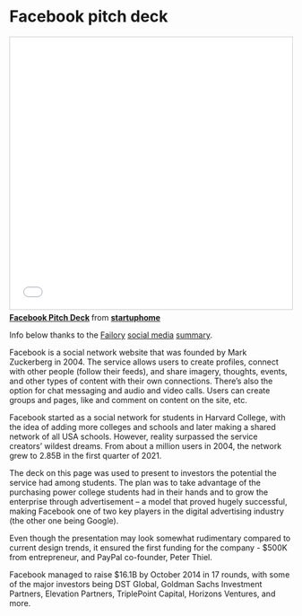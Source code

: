 # Facebook pitch deck

<iframe src="//www.slideshare.net/slideshow/embed_code/key/ns8gcypQTWIeal" width="595" height="485" frameborder="0" marginwidth="0" marginheight="0" scrolling="no" style="border:1px solid #CCC; border-width:1px; margin-bottom:5px; max-width: 100%;" allowfullscreen> </iframe> <div style="margin-bottom:5px"> <strong> <a href="//www.slideshare.net/startuphome/facebook-pitch-deck-87761364" title="Facebook Pitch Deck" target="_blank">Facebook Pitch Deck</a> </strong> from <strong><a href="https://www.slideshare.net/startuphome" target="_blank">startuphome</a></strong> </div>

Info below thanks to the
[Failory](https://www.failory.com/) 
[social media](https://www.failory.com/pitch-deck/social-media) 
[summary](https://www.failory.com/pitch-deck/facebook).

Facebook is a social network website that was founded by Mark Zuckerberg in 2004. The service allows users to create profiles, connect with other people (follow their feeds), and share imagery, thoughts, events, and other types of content with their own connections. There’s also the option for chat messaging and audio and video calls. Users can create groups and pages, like and comment on content on the site, etc.

Facebook started as a social network for students in Harvard College, with the idea of adding more colleges and schools and later making a shared network of all USA schools. However, reality surpassed the service creators’ wildest dreams. From about a million users in 2004, the network grew to 2.85B in the first quarter of 2021.

The deck on this page was used to present to investors the potential the service had among students. The plan was to take advantage of the purchasing power college students had in their hands and to grow the enterprise through advertisement – a model that proved hugely successful, making Facebook one of two key players in the digital advertising industry (the other one being Google).

Even though the presentation may look somewhat rudimentary compared to current design trends, it ensured the first funding for the company - $500K from entrepreneur, and PayPal co-founder, Peter Thiel.

Facebook managed to raise $16.1B by October 2014 in 17 rounds, with some of the major investors being DST Global, Goldman Sachs Investment Partners, Elevation Partners, TriplePoint Capital, Horizons Ventures, and more.
